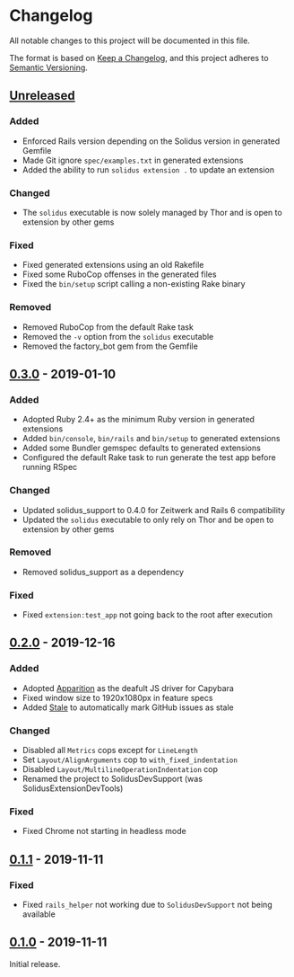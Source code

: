 # Changelog

All notable changes to this project will be documented in this file.

The format is based on [Keep a Changelog](https://keepachangelog.com/en/1.0.0/), and this project
adheres to [Semantic Versioning](https://semver.org/spec/v2.0.0.html).

## [Unreleased]

### Added

- Enforced Rails version depending on the Solidus version in generated Gemfile
- Made Git ignore `spec/examples.txt` in generated extensions
- Added the ability to run `solidus extension .` to update an extension

### Changed

- The `solidus` executable is now solely managed by Thor and is open to extension by other gems

### Fixed

- Fixed generated extensions using an old Rakefile
- Fixed some RuboCop offenses in the generated files
- Fixed the `bin/setup` script calling a non-existing Rake binary

### Removed

- Removed RuboCop from the default Rake task
- Removed the `-v` option from the `solidus` executable
- Removed the factory_bot gem from the Gemfile

## [0.3.0] - 2019-01-10

### Added

- Adopted Ruby 2.4+ as the minimum Ruby version in generated extensions
- Added `bin/console`, `bin/rails` and `bin/setup` to generated extensions
- Added some Bundler gemspec defaults to generated extensions
- Configured the default Rake task to run generate the test app before running RSpec

### Changed

- Updated solidus_support to 0.4.0 for Zeitwerk and Rails 6 compatibility
- Updated the `solidus` executable to only rely on Thor and be open to extension by other gems

### Removed

- Removed solidus_support as a dependency

### Fixed

- Fixed `extension:test_app` not going back to the root after execution

## [0.2.0] - 2019-12-16

### Added

- Adopted [Apparition](https://github.com/twalpole/apparition) as the deafult JS driver for Capybara
- Fixed window size to 1920x1080px in feature specs
- Added [Stale](https://github.com/apps/stale) to automatically mark GitHub issues as stale

### Changed

- Disabled all `Metrics` cops except for `LineLength`
- Set `Layout/AlignArguments` cop to `with_fixed_indentation`
- Disabled `Layout/MultilineOperationIndentation` cop
- Renamed the project to SolidusDevSupport (was SolidusExtensionDevTools)

### Fixed

- Fixed Chrome not starting in headless mode

## [0.1.1] - 2019-11-11

### Fixed

- Fixed `rails_helper` not working due to `SolidusDevSupport` not being available

## [0.1.0] - 2019-11-11

Initial release.

[Unreleased]: https://github.com/solidusio-contrib/solidus_dev_support/compare/v0.3.0...HEAD
[0.3.0]: https://github.com/solidusio-contrib/solidus_dev_support/compare/v0.2.0...v0.3.0
[0.2.0]: https://github.com/solidusio-contrib/solidus_dev_support/compare/v0.1.1...v0.2.0
[0.1.1]: https://github.com/solidusio-contrib/solidus_dev_support/compare/v0.1.0...v0.1.1
[0.1.0]: https://github.com/solidusio-contrib/solidus_dev_support/releases/tag/v0.1.0
